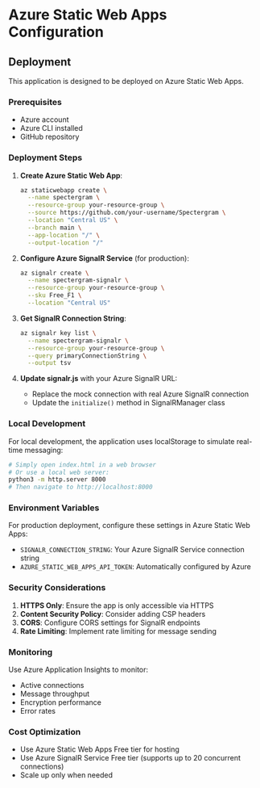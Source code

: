 # Azure Static Web Apps Configuration

## Deployment

This application is designed to be deployed on Azure Static Web Apps.

### Prerequisites
- Azure account
- Azure CLI installed
- GitHub repository

### Deployment Steps

1. **Create Azure Static Web App**:
   ```bash
   az staticwebapp create \
     --name spectergram \
     --resource-group your-resource-group \
     --source https://github.com/your-username/Spectergram \
     --location "Central US" \
     --branch main \
     --app-location "/" \
     --output-location "/"
   ```

2. **Configure Azure SignalR Service** (for production):
   ```bash
   az signalr create \
     --name spectergram-signalr \
     --resource-group your-resource-group \
     --sku Free_F1 \
     --location "Central US"
   ```

3. **Get SignalR Connection String**:
   ```bash
   az signalr key list \
     --name spectergram-signalr \
     --resource-group your-resource-group \
     --query primaryConnectionString \
     --output tsv
   ```

4. **Update signalr.js** with your Azure SignalR URL:
   - Replace the mock connection with real Azure SignalR connection
   - Update the `initialize()` method in SignalRManager class

### Local Development

For local development, the application uses localStorage to simulate real-time messaging:

```bash
# Simply open index.html in a web browser
# Or use a local web server:
python3 -m http.server 8000
# Then navigate to http://localhost:8000
```

### Environment Variables

For production deployment, configure these settings in Azure Static Web Apps:

- `SIGNALR_CONNECTION_STRING`: Your Azure SignalR Service connection string
- `AZURE_STATIC_WEB_APPS_API_TOKEN`: Automatically configured by Azure

### Security Considerations

1. **HTTPS Only**: Ensure the app is only accessible via HTTPS
2. **Content Security Policy**: Consider adding CSP headers
3. **CORS**: Configure CORS settings for SignalR endpoints
4. **Rate Limiting**: Implement rate limiting for message sending

### Monitoring

Use Azure Application Insights to monitor:
- Active connections
- Message throughput
- Encryption performance
- Error rates

### Cost Optimization

- Use Azure Static Web Apps Free tier for hosting
- Use Azure SignalR Service Free tier (supports up to 20 concurrent connections)
- Scale up only when needed

